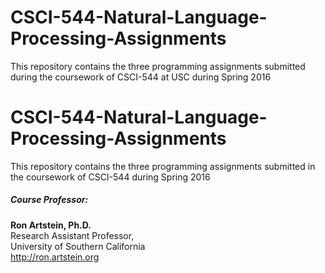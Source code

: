 # CSCI-544-Natural-Language-Processing-Assignments
This repository contains the three programming assignments submitted during the coursework of CSCI-544 at USC during Spring 2016

# CSCI-544-Natural-Language-Processing-Assignments
This repository contains the three programming assignments submitted in the coursework of CSCI-544 during Spring 2016

#####  Course Professor:   
**Ron Artstein, Ph.D.**  
Research Assistant Professor,  
University of Southern California  
<http://ron.artstein.org>